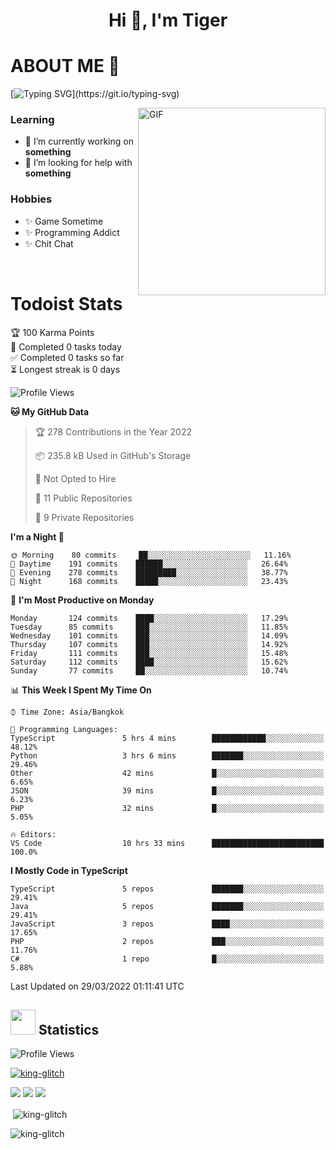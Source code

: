 <h1 align="center">Hi 👋, I'm Tiger</h1>




# ABOUT ME 💬

[![Typing SVG](https://readme-typing-svg.herokuapp.com?color=22F771&vCenter=true&lines=A+perssionate+developer+from+nowhere.)](https://git.io/typing-svg)

<img hight="200px" width="300px" alt="GIF" align="right" src="https://media.giphy.com/media/LmNwrBhejkK9EFP504/giphy.gif">

### Learning
- 🔭 I’m currently working on **something**
- 🤝 I’m looking for help with **something**

### Hobbies
- ✨ Game Sometime
- ✨ Programming Addict
- ✨ Chit Chat

</br>


# Todoist Stats

<!-- TODO-IST:START -->
🏆  100 Karma Points           
🌸  Completed 0 tasks today           
✅  Completed 0 tasks so far           
⏳  Longest streak is 0 days
<!-- TODO-IST:END -->

<!--START_SECTION:waka-->
![Profile Views](http://img.shields.io/badge/Profile%20Views-0-blue)

**🐱 My GitHub Data** 

> 🏆 278 Contributions in the Year 2022
 > 
> 📦 235.8 kB Used in GitHub's Storage 
 > 
> 🚫 Not Opted to Hire
 > 
> 📜 11 Public Repositories 
 > 
> 🔑 9 Private Repositories  
 > 
**I'm a Night 🦉** 

```text
🌞 Morning    80 commits     ██░░░░░░░░░░░░░░░░░░░░░░░   11.16% 
🌆 Daytime    191 commits    ██████░░░░░░░░░░░░░░░░░░░   26.64% 
🌃 Evening    278 commits    █████████░░░░░░░░░░░░░░░░   38.77% 
🌙 Night      168 commits    █████░░░░░░░░░░░░░░░░░░░░   23.43%

```
📅 **I'm Most Productive on Monday** 

```text
Monday       124 commits    ████░░░░░░░░░░░░░░░░░░░░░   17.29% 
Tuesday      85 commits     ███░░░░░░░░░░░░░░░░░░░░░░   11.85% 
Wednesday    101 commits    ███░░░░░░░░░░░░░░░░░░░░░░   14.09% 
Thursday     107 commits    ███░░░░░░░░░░░░░░░░░░░░░░   14.92% 
Friday       111 commits    ███░░░░░░░░░░░░░░░░░░░░░░   15.48% 
Saturday     112 commits    ████░░░░░░░░░░░░░░░░░░░░░   15.62% 
Sunday       77 commits     ██░░░░░░░░░░░░░░░░░░░░░░░   10.74%

```


📊 **This Week I Spent My Time On** 

```text
⌚︎ Time Zone: Asia/Bangkok

💬 Programming Languages: 
TypeScript               5 hrs 4 mins        ████████████░░░░░░░░░░░░░   48.12% 
Python                   3 hrs 6 mins        ███████░░░░░░░░░░░░░░░░░░   29.46% 
Other                    42 mins             █░░░░░░░░░░░░░░░░░░░░░░░░   6.65% 
JSON                     39 mins             █░░░░░░░░░░░░░░░░░░░░░░░░   6.23% 
PHP                      32 mins             █░░░░░░░░░░░░░░░░░░░░░░░░   5.05%

🔥 Editors: 
VS Code                  10 hrs 33 mins      █████████████████████████   100.0%

```

**I Mostly Code in TypeScript** 

```text
TypeScript               5 repos             ███████░░░░░░░░░░░░░░░░░░   29.41% 
Java                     5 repos             ███████░░░░░░░░░░░░░░░░░░   29.41% 
JavaScript               3 repos             ████░░░░░░░░░░░░░░░░░░░░░   17.65% 
PHP                      2 repos             ███░░░░░░░░░░░░░░░░░░░░░░   11.76% 
C#                       1 repo              █░░░░░░░░░░░░░░░░░░░░░░░░   5.88%

```



 Last Updated on 29/03/2022 01:11:41 UTC
<!--END_SECTION:waka-->

## <img height="40" src="https://raw.githubusercontent.com/innng/innng/master/assets/kyubey.gif"/> Statistics

![Profile Views](https://komarev.com/ghpvc/?username=king-glitch)  

<p align="left"> 
 <a href="https://github.com/ryo-ma/github-profile-trophy">
  <img src="https://github-profile-trophy.vercel.app/?username=king-glitch&theme=dracula" alt="king-glitch" />
 </a> </p>

![](https://github-profile-summary-cards.vercel.app/api/cards/profile-details?username=king-glitch&theme=dracula)
![](https://github-profile-summary-cards.vercel.app/api/cards/stats?username=king-glitch&theme=dracula) 
![](https://github-profile-summary-cards.vercel.app/api/cards/productive-time?username=king-glitch&theme=dracula)


<p>&nbsp;<img align="center" src="https://github-readme-stats.vercel.app/api?username=king-glitch&theme=dracula" alt="king-glitch" /></p>

<p><img align="center" src="https://github-readme-streak-stats.herokuapp.com/?user=king-glitch&theme=dracula" alt="king-glitch" /></p>
